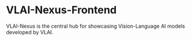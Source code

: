 # VLAI-Nexus-Frontend
VLAI-Nexus is the central hub for showcasing Vision-Language AI models developed by VLAI.
